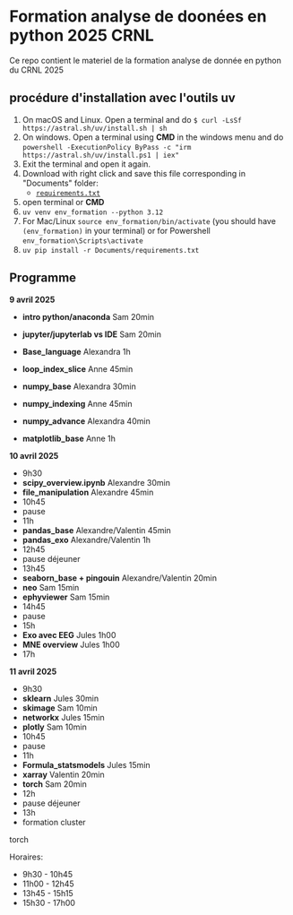 # Formation analyse de doonées en python 2025 CRNL

Ce repo contient le materiel de la formation analyse de donnée en python du CRNL 2025





## procédure d'installation avec l'outils **uv**


1. On macOS and Linux. Open a terminal and do
   `$ curl -LsSf https://astral.sh/uv/install.sh | sh`
1. On windows. Open a terminal using **CMD** in the windows menu and do
   `powershell -ExecutionPolicy ByPass -c "irm https://astral.sh/uv/install.ps1 | iex"`
2. Exit the terminal and open it again.
3. Download with right click and save this file corresponding in "Documents" folder:
    * [`requirements.txt`](https://raw.githubusercontent.com/crnl-lab/Formation_2025_Python_data_analyse/main/requirements.txt)
4. open terminal or **CMD**
5. `uv venv env_formation --python 3.12`
6. For Mac/Linux `source env_formation/bin/activate` (you should have `(env_formation)` in your terminal) or for Powershell `env_formation\Scripts\activate`
7. `uv pip install -r Documents/requirements.txt`


## Programme

**9 avril 2025**
   
   * **intro python/anaconda** Sam 20min
   * **jupyter/jupyterlab vs IDE** Sam 20min
   * **Base_language** Alexandra 1h
   * **loop_index_slice** Anne 45min
   
   * **numpy_base** Alexandra 30min
   * **numpy_indexing** Anne 45min
   * **numpy_advance** Alexandra  40min
   * **matplotlib_base** Anne 1h


**10 avril 2025**

  * 9h30
  * **scipy_overview.ipynb** Alexandre 30min
  * **file_manipulation** Alexandre 45min
  * 10h45
  * pause
  * 11h
  * **pandas_base** Alexandre/Valentin 45min
  * **pandas_exo** Alexandre/Valentin 1h
  * 12h45
  * pause déjeuner
  * 13h45
  * **seaborn_base + pingouin** Alexandre/Valentin 20min
  * **neo** Sam 15min
  * **ephyviewer** Sam 15min
  * 14h45
  * pause
  * 15h
  * **Exo avec EEG** Jules 1h00
  * **MNE overview** Jules 1h00
  * 17h


**11 avril 2025**
  
   * 9h30
   * **sklearn** Jules 30min
   * **skimage** Sam 10min
   * **networkx** Jules 15min 
   * **plotly** Sam 10min
   * 10h45
   * pause
   * 11h
   * **Formula_statsmodels** Jules 15min
   * **xarray** Valentin 20min
   * **torch** Sam 20min
   * 12h
   * pause déjeuner
   * 13h
   * formation cluster

   
   torch

Horaires:
 * 9h30 - 10h45
 * 11h00 - 12h45
 * 13h45 - 15h15
 * 15h30 - 17h00
